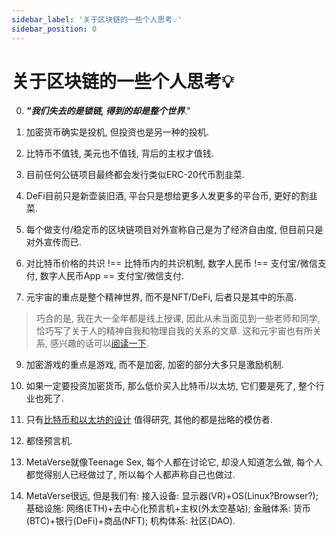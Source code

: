 ```yaml
---
sidebar_label: '关于区块链的一些个人思考💡'
sidebar_position: 0
---
```


# 关于区块链的一些个人思考💡

0. _<b>"我们失去的是锁链, 得到的却是整个世界</b>_."

1. 加密货币确实是投机, 但投资也是另一种的投机.

2. 比特币不值钱, 美元也不值钱, 背后的主权才值钱.

3. 目前任何公链项目最终都会发行类似ERC-20代币割韭菜.

4. DeFi目前只是新壶装旧酒, 平台只是想给更多人发更多的平台币, 更好的割韭菜.

5. 每个做支付/稳定币的区块链项目对外宣称自己是为了经济自由度, 但目前只是对外宣传而已.

6. 对比特币价格的共识 !== 比特币内的共识机制, 数字人民币 !== 支付宝/微信支付, 数字人民币App == 支付宝/微信支付.

7. 元宇宙的重点是整个精神世界, 而不是NFT/DeFi, 后者只是其中的乐高.

> 巧合的是, 我在大一全年都是线上授课, 因此从未当面见到一些老师和同学, 恰巧写了关于人的精神自我和物理自我的关系的文章. 这和元宇宙也有所关系, 感兴趣的话可以[阅读一下](https://github.com/fewwwww/blog.suningyao.com/raw/master/static/SuningYao-Fedbyfeed.pdf).

9. 加密游戏的重点是游戏, 而不是加密, 加密的部分大多只是激励机制.

10. 如果一定要投资加密货币, 那么低价买入比特币/以太坊, 它们要是死了, 整个行业也死了.

11. 只有[比特币和以太坊的设计](https://github.com/fewwwww/blog.suningyao.com/raw/master/static/Bitcoin系统与Ethereum系统技术特点整理.pdf) 值得研究, 其他的都是拙略的模仿者.

12. 都怪预言机.

13. MetaVerse就像Teenage Sex, 每个人都在讨论它, 却没人知道怎么做, 每个人都觉得别人已经做过了, 所以每个人都声称自己也做过.

14. MetaVerse很远, 但是我们有: 接入设备: 显示器(VR)+OS(Linux?Browser?); 基础设施: 网络(ETH)+去中心化预言机+主权(外太空基站); 金融体系: 货币(BTC)+银行(DeFi)+商品(NFT); 机构体系: 社区(DAO).
